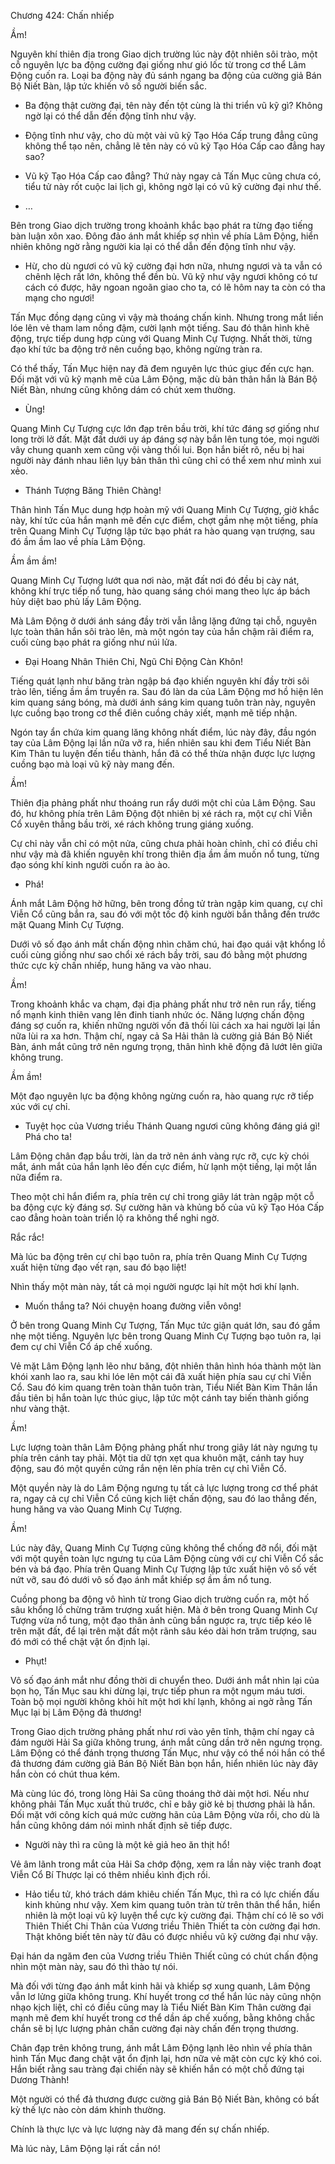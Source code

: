 




Chương 424: Chấn nhiếp


Ầm!

Nguyên khí thiên địa trong Giao dịch trường lúc này đột nhiên sôi trào, một cỗ nguyên lực ba động cường đại giống như gió lốc từ trong cơ thể Lâm Động cuốn ra. Loại ba động này đủ sánh ngang ba động của cường giả Bán Bộ Niết Bàn, lập tức khiến vô số người biến sắc.

- Ba động thật cường đại, tên này đến tột cùng là thi triển vũ kỹ gì? Không ngờ lại có thể dẫn đến động tĩnh như vậy.

- Động tĩnh như vậy, cho dù một vài vũ kỹ Tạo Hóa Cấp trung đẳng cũng không thể tạo nên, chẳng lẽ tên này có vũ kỹ Tạo Hóa Cấp cao đẳng hay sao?

- Vũ kỹ Tạo Hóa Cấp cao đẳng? Thứ này ngay cả Tấn Mục cũng chưa có, tiểu tử này rốt cuộc lai lịch gì, không ngờ lại có vũ kỹ cường đại như thế.

- …

Bên trong Giao dịch trường trong khoảnh khắc bạo phát ra từng đạo tiếng bàn luận xôn xao. Đông đảo ánh mắt khiếp sợ nhìn về phía Lâm Động, hiển nhiên không ngờ rằng người kia lại có thể dẫn đến động tĩnh như vậy.

- Hừ, cho dù ngươi có vũ kỹ cường đại hơn nữa, nhưng ngươi và ta vẫn có chênh lệch rất lớn, không thể đền bù. Vũ kỹ như vậy ngươi không có tư cách có được, hãy ngoan ngoãn giao cho ta, có lẽ hôm nay ta còn có tha mạng cho ngươi!

Tấn Mục đồng dạng cũng vì vậy mà thoáng chấn kinh. Nhưng trong mắt liền lóe lên vẻ tham lam nồng đậm, cười lạnh một tiếng. Sau đó thân hình khẽ động, trực tiếp dung hợp cùng với Quang Minh Cự Tượng. Nhất thời, từng đạo khí tức ba động trở nên cuồng bạo, không ngừng tràn ra.

Có thể thấy, Tấn Mục hiện nay đã đem nguyên lực thúc giục đến cực hạn. Đối mặt với vũ kỹ mạnh mẽ của Lâm Động, mặc dù bản thân hắn là Bán Bộ Niết Bàn, nhưng cũng không dám có chút xem thường.

- Ùng!

Quang Minh Cự Tượng cực lớn đạp trên bầu trời, khí tức đáng sợ giống như long trời lở đất. Mặt đất dưới uy áp đáng sợ này bắn lên tung tóe, mọi người vây chung quanh xem cũng vội vàng thối lui. Bọn hắn biết rõ, nếu bị hai người này đánh nhau liên lụy bản thân thì cũng chỉ có thể xem như mình xui xẻo.

- Thánh Tượng Băng Thiên Chàng!

Thân hình Tấn Mục dung hợp hoàn mỹ với Quang Minh Cự Tượng, giờ khắc này, khí tức của hắn mạnh mẽ đến cực điểm, chợt gầm nhẹ một tiếng, phía trên Quang Minh Cự Tượng lập tức bạo phát ra hào quang vạn trượng, sau đó ầm ầm lao về phía Lâm Động.

Ầm ầm ầm!

Quang Minh Cự Tượng lướt qua nơi nào, mặt đất nơi đó đều bị cày nát, không khí trực tiếp nổ tung, hào quang sáng chói mang theo lực áp bách hủy diệt bao phủ lấy Lâm Động.

Mà Lâm Động ở dưới ánh sáng đầy trời vẫn lẳng lặng đứng tại chỗ, nguyên lực toàn thân hắn sôi trào lên, mà một ngón tay của hắn chậm rãi điểm ra, cuối cùng bạo phát ra giống như núi lửa.

- Đại Hoang Nhân Thiên Chỉ, Ngũ Chỉ Động Càn Khôn!

Tiếng quát lạnh như băng tràn ngập bá đạo khiến nguyên khí đầy trời sôi trào lên, tiếng ầm ầm truyền ra. Sau đó làn da của Lâm Động mơ hồ hiện lên kim quang sáng bóng, mà dưới ánh sáng kim quang tuôn tràn này, nguyên lực cuồng bạo trong cơ thể điên cuồng chảy xiết, mạnh mẽ tiếp nhận.

Ngón tay ẩn chứa kim quang lăng không nhất điểm, lúc này đây, đầu ngón tay của Lâm Động lại lần nữa vỡ ra, hiển nhiên sau khi đem Tiểu Niết Bàn Kim Thân tu luyện đến tiểu thành, hắn đã có thể thừa nhận được lực lượng cuồng bạo mà loại vũ kỹ này mang đến.

Ầm!

Thiên địa phảng phất như thoáng run rẩy dưới một chỉ của Lâm Động. Sau đó, hư không phía trên Lâm Động đột nhiên bị xé rách ra, một cự chỉ Viễn Cổ xuyên thẳng bầu trời, xé rách không trung giáng xuống.

Cự chỉ này vẫn chỉ có một nửa, cũng chưa phải hoàn chỉnh, chỉ có điều chỉ như vậy mà đã khiến nguyên khí trong thiên địa ầm ầm muốn nổ tung, từng đạo sóng khí kinh người cuốn ra ào ào.

- Phá!

Ánh mắt Lâm Động hờ hững, bên trong đồng tử tràn ngập kim quang, cự chỉ Viễn Cổ cũng bắn ra, sau đó với một tốc độ kinh người bắn thẳng đến trước mặt Quang Minh Cự Tượng.

Dưới vô số đạo ánh mắt chấn động nhìn chăm chú, hai đạo quái vật khổng lồ cuối cùng giống như sao chổi xé rách bầy trời, sau đó bằng một phương thức cực kỳ chấn nhiếp, hung hăng va vào nhau.

Ầm!

Trong khoảnh khắc va chạm, đại địa phảng phất như trở nên run rẩy, tiếng nổ mạnh kinh thiên vang lên đinh tianh nhức óc. Năng lượng chấn động đáng sợ cuốn ra, khiến những người vốn đã thối lùi cách xa hai người lại lần nữa lùi ra xa hơn. Thậm chí, ngay cả Sa Hải thân là cường giả Bán Bộ Niết Bàn, ánh mắt cũng trở nên ngưng trọng, thân hình khẽ động đã lướt lên giữa không trung.

Ầm ầm!

Một đạo nguyên lực ba động không ngừng cuốn ra, hào quang rực rỡ tiếp xúc với cự chỉ.

- Tuyệt học của Vương triều Thánh Quang ngươi cũng không đáng giá gì! Phá cho ta!

Lâm Động chân đạp bầu trời, làn da trở nên ánh vàng rực rỡ, cực kỳ chói mắt, ánh mắt của hắn lạnh lẽo đến cực điểm, hừ lạnh một tiếng, lại một lần nữa điểm ra.

Theo một chỉ hắn điểm ra, phía trên cự chỉ trong giây lát tràn ngập một cỗ ba động cực kỳ đáng sợ. Sự cường hãn và khủng bố của vũ kỹ Tạo Hóa Cấp cao đẳng hoàn toàn triển lộ ra không thể nghi ngờ.

Rắc rắc!

Mà lúc ba động trên cự chỉ bạo tuôn ra, phía trên Quang Minh Cự Tượng xuất hiện từng đạo vết rạn, sau đó bạo liệt!

Nhìn thấy một màn này, tất cả mọi người ngược lại hít một hơi khí lạnh.

- Muốn thắng ta? Nói chuyện hoang đường viễn vông!

Ở bên trong Quang Minh Cự Tượng, Tấn Mục tức giận quát lớn, sau đó gầm nhẹ một tiếng. Nguyên lực bên trong Quang Minh Cự Tượng bạo tuôn ra, lại đem cự chỉ Viễn Cổ áp chế xuống.

Vẻ mặt Lâm Động lạnh lẽo như băng, đột nhiên thân hình hóa thành một làn khói xanh lao ra, sau khi lóe lên một cái đã xuất hiện phía sau cự chỉ Viễn Cổ. Sau đó kim quang trên toàn thân tuôn tràn, Tiểu Niết Bàn Kim Thân lần đầu tiên bị hắn toàn lực thúc giục, lập tức một cánh tay biến thành giống như vàng thật.

Ầm!

Lực lượng toàn thân Lâm Động phảng phất như trong giây lát này ngưng tụ phía trên cánh tay phải. Một tia dữ tợn xẹt qua khuôn mặt, cánh tay huy động, sau đó một quyền cứng rắn nện lên phía trên cự chỉ Viễn Cổ.

Một quyền này là do Lâm Động ngưng tụ tất cả lực lượng trong cơ thể phát ra, ngay cả cự chỉ Viễn Cổ cũng kịch liệt chấn động, sau đó lao thẳng đến, hung hăng va vào Quang Minh Cự Tượng.

Ầm!

Lúc này đây, Quang Minh Cự Tượng cũng không thể chống đỡ nổi, đối mặt với một quyền toàn lực ngưng tụ của Lâm Động cùng với cự chỉ Viễn Cổ sắc bén và bá đạo. Phía trên Quang Minh Cự Tượng lập tức xuất hiện vô số vết nứt vỡ, sau đó dưới vô số đạo ánh mắt khiếp sợ ầm ầm nổ tung.

Cuồng phong ba động vô hình từ trong Giao dịch trường cuốn ra, một hố sâu khổng lồ chừng trăm trượng xuất hiện. Mà ở bên trong Quang Minh Cự Tượng vừa nổ tung, một đạo thân ảnh cũng bắn ngược ra, trực tiếp kéo lê trên mặt đất, để lại trên mặt đất một rãnh sâu kéo dài hơn trăm trượng, sau đó mới có thể chật vật ổn định lại.

- Phụt!

Vô số đạo ánh mắt như đồng thời di chuyển theo. Dưới ánh mắt nhìn lại của bọn họ, Tấn Mục sau khi dừng lại, trực tiếp phun ra một ngụm máu tươi. Toàn bộ mọi người không khỏi hít một hơi khí lạnh, không ai ngờ rằng Tấn Mục lại bị Lâm Động đả thương!

Trong Giao dịch trường phảng phất như rơi vào yên tĩnh, thậm chí ngay cả đám người Hải Sa giữa không trung, ánh mắt cũng dần trở nên ngưng trọng. Lâm Động có thể đánh trọng thương Tấn Mục, như vậy có thể nói hắn có thể đả thương đám cường giả Bán Bộ Niết Bàn bọn hắn, hiển nhiên lúc này đây hắn còn có chút thua kém.

Mà cùng lúc đó, trong lòng Hải Sa cũng thoáng thở dài một hơi. Nếu như không phải Tấn Mục xuất thủ trước, chỉ e bây giờ kẻ bị thương phải là hắn. Đối mặt với công kích quá mức cường hãn của Lâm Động vừa rồi, cho dù là hắn cũng không dám nói mình nhất định sẽ tiếp được.

- Người này thì ra cũng là một kẻ giả heo ăn thịt hổ!

Vẻ âm lãnh trong mắt của Hải Sa chớp động, xem ra lần này việc tranh đoạt Viễn Cổ Bí Thược lại có thêm nhiều kình địch rồi.

- Hảo tiểu tử, khó trách dám khiêu chiến Tấn Mục, thì ra có lực chiến đấu kinh khủng như vậy. Xem kim quang tuôn tràn từ trên thân thể hắn, hiển nhiên là một loại vũ kỹ luyện thể cực kỳ cường đại. Thậm chí có lẽ so với Thiên Thiết Chi Thân của Vương triều Thiên Thiết ta còn cường đại hơn. Thật không biết tên này từ đâu có được nhiều vũ kỹ cường đại như vậy.

Đại hán da ngăm đen của Vương triều Thiên Thiết cũng có chút chấn động nhìn một màn này, sau đó thì thào tự nói.

Mà đối với từng đạo ánh mắt kinh hãi và khiếp sợ xung quanh, Lâm Động vẫn lơ lửng giữa không trung. Khí huyết trong cơ thể hắn lúc này cũng nhộn nhạo kịch liệt, chỉ có điều cũng may là Tiểu Niết Bàn Kim Thân cường đại mạnh mẽ đem khí huyết trong cơ thể dần áp chế xuống, bằng không chắc chắn sẽ bị lực lượng phản chấn cường đại này chấn đến trọng thương.

Chân đạp trên không trung, ánh mắt Lâm Động lạnh lẽo nhìn về phía thân hình Tấn Mục đang chật vật ổn định lại, hơn nữa vẻ mặt còn cực kỳ khó coi. Hắn biết rằng sau tràng đại chiến này sẽ khiến hắn có một chỗ đứng tại Dương Thành!

Một người có thể đả thương được cường giả Bán Bộ Niết Bàn, không có bất kỳ thế lực nào còn dám khinh thường.

Chính là thực lực và lực lượng này đã mang đến sự chấn nhiếp.

Mà lúc này, Lâm Động lại rất cần nó!





